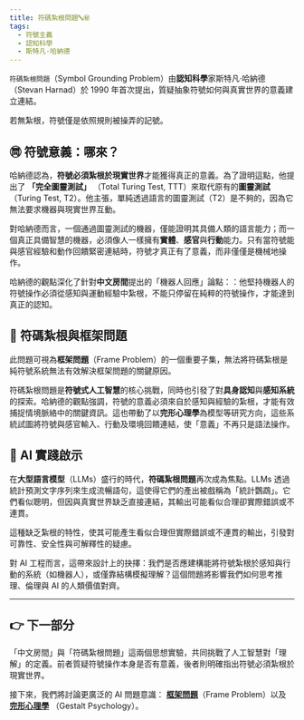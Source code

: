 ```yaml
---
title: 符碼紮根問題🔤㊙
tags:
  - 符號主義
  - 認知科學
  - 斯特凡·哈納德
---
```

`符碼紮根問題`（Symbol Grounding Problem）由**認知科學**家斯特凡·哈納德（Stevan Harnad）於 1990 年首次提出，質疑抽象符號如何與真實世界的意義建立連結。

若無紮根，符號僅是依照規則被操弄的記號。

## ㉄ 符號意義：哪來？

哈納德認為，**符號必須紮根於現實世界**才能獲得真正的意義。為了證明這點，他提出了 **「完全圖靈測試」** （Total Turing Test, TTT）來取代原有的**圖靈測試**（Turing Test, T2）。他主張，單純透過語言的圖靈測試（T2）是不夠的，因為它無法要求機器與現實世界互動。

對哈納德而言，一個通過圖靈測試的機器，僅能證明其具備人類的語言能力；而一個真正具備智慧的機器，必須像人一樣擁有**實體**、**感官**與**行動**能力。只有當符號能與感官經驗和動作回饋緊密連結時，符號才真正有了意義，而非僅僅是機械地操作。

哈納德的觀點深化了針對**中文房間**提出的「機器人回應」論點：：他堅持機器人的符號操作必須從感知與運動經驗中紮根，不能只停留在純粹的符號操作，才能達到真正的認知。

## 🔗 符碼紮根與框架問題

此問題可視為**框架問題**（Frame Problem）的一個重要子集，無法將符碼紮根是純符號系統無法有效解決框架問題的關鍵原因。

符碼紮根問題是**符號式人工智慧**的核心挑戰，同時也引發了對**具身認知**與**感知系統**的探索。哈納德的觀點強調，符號的意義必須來自於感知與經驗的紮根，才能有效捕捉情境脈絡中的關鍵資訊。這也帶動了以**完形心理學**為模型等研究方向，這些系統試圖將符號與感官輸入、行動及環境回饋連結，使「意義」不再只是語法操作。

## 📌 AI 實踐啟示

在**大型語言模型**（LLMs）盛行的時代，**符碼紮根問題**再次成為焦點。LLMs 透過統計預測文字序列來生成流暢語句，這使得它們的產出被戲稱為「統計鸚鵡」。它們看似聰明，但因與真實世界缺乏直接連結，其輸出可能看似合理卻實際錯誤或不連貫。

這種缺乏紮根的特性，使其可能產生看似合理但實際錯誤或不連貫的輸出，引發對可靠性、安全性與可解釋性的疑慮。

對 AI 工程而言，這帶來設計上的抉擇：我們是否應建構能將符號紮根於感知與行動的系統（如機器人），或僅靠結構模擬理解？這個問題將影響我們如何思考推理、倫理與 AI 的人類價值對齊。

***
## 👉 下一部分

「中文房間」與「符碼紮根問題」這兩個思想實驗，共同挑戰了人工智慧對「理解」的定義。前者質疑符號操作本身是否有意義，後者則明確指出符號必須紮根於現實世界。

接下來，我們將討論更廣泛的 AI 問題意識： **[框架問題](01-04-Frame_Problem.zh-hant)**（Frame Problem）以及 **[完形心理學](01-05-Gestalt_Psychology.zh-hant)** （Gestalt Psychology）。
